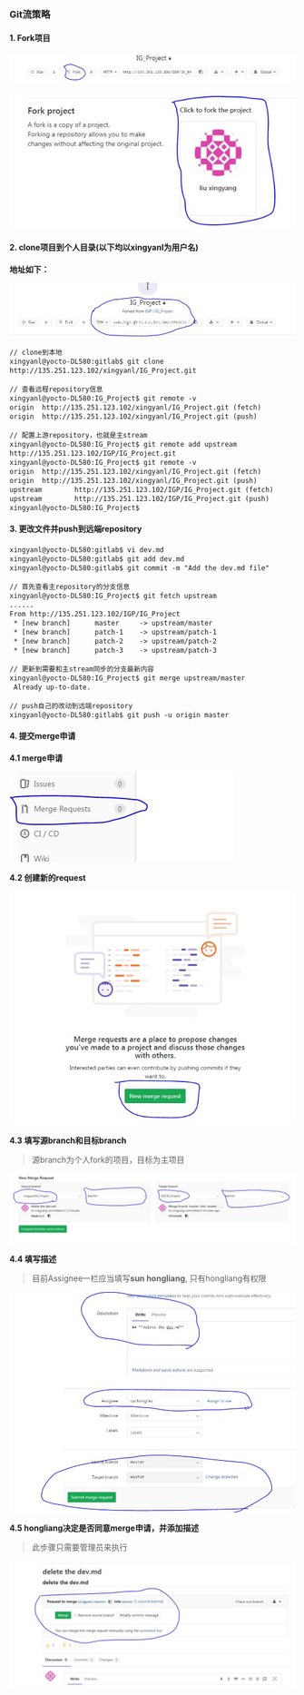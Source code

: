 ### **Git流策略**

#### **1. Fork项目**
![fork项目](./images/1.JPG)

![fork项目2](./images/2.JPG)

#### **2. clone项目到个人目录(以下均以xingyanl为用户名)**
**地址如下：**

![clone项目](./images/3.JPG)
```
// clone到本地
xingyanl@yocto-DL580:gitlab$ git clone http://135.251.123.102/xingyanl/IG_Project.git

// 查看远程repository信息
xingyanl@yocto-DL580:IG_Project$ git remote -v
origin  http://135.251.123.102/xingyanl/IG_Project.git (fetch)
origin  http://135.251.123.102/xingyanl/IG_Project.git (push)

// 配置上游repository，也就是主stream
xingyanl@yocto-DL580:IG_Project$ git remote add upstream http://135.251.123.102/IGP/IG_Project.git
xingyanl@yocto-DL580:IG_Project$ git remote -v
origin  http://135.251.123.102/xingyanl/IG_Project.git (fetch)
origin  http://135.251.123.102/xingyanl/IG_Project.git (push)
upstream        http://135.251.123.102/IGP/IG_Project.git (fetch)
upstream        http://135.251.123.102/IGP/IG_Project.git (push)
xingyanl@yocto-DL580:IG_Project$
```

#### **3. 更改文件并push到远端repository**
```
xingyanl@yocto-DL580:gitlab$ vi dev.md
xingyanl@yocto-DL580:gitlab$ git add dev.md
xingyanl@yocto-DL580:gitlab$ git commit -m "Add the dev.md file"

// 首先查看主repository的分支信息
xingyanl@yocto-DL580:IG_Project$ git fetch upstream
......
From http://135.251.123.102/IGP/IG_Project
 * [new branch]      master     -> upstream/master
 * [new branch]      patch-1    -> upstream/patch-1
 * [new branch]      patch-2    -> upstream/patch-2
 * [new branch]      patch-3    -> upstream/patch-3

// 更新到需要和主stream同步的分支最新内容
xingyanl@yocto-DL580:IG_Project$ git merge upstream/master
 Already up-to-date.

// push自己的改动到远端repository
xingyanl@yocto-DL580:gitlab$ git push -u origin master

```

#### **4. 提交merge申请**
**4.1 merge申请**  

![merge申请](./images/5.JPG)

**4.2 创建新的request**

![merge申请](./images/6.JPG)

**4.3 填写源branch和目标branch**
> 源branch为个人fork的项目，目标为主项目

![merge申请](./images/7.JPG)

**4.4 填写描述**
> 目前Assignee一栏应当填写**sun hongliang**, 只有hongliang有权限

![merge申请](./images/8.JPG)

**4.5 hongliang决定是否同意merge申请，并添加描述**
> 此步骤只需要管理员来执行

![merge申请9](./images/9.JPG)
